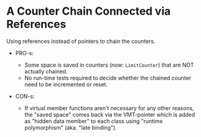 # A Counter Chain Connected via References

Using references instead of pointers to chain the counters.

* PRO-s:
  * Some space is saved in counters (now: `LimitCounter`) that
    are NOT actually chained.
  * No run-time tests required to decide whether the chained
    counter need to be incremented or reset.

* CON-s:
  * If virtual member functions aren't necessary for any other
    reasons, the "saved space" comes back via the VMT-pointer
    which is added as "hidden data member" to each class using
    "runtime polymorphism" (aka. "late binding").
